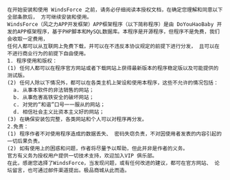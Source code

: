     在开始安装和使用 WindsForce 之前，请务必仔细阅读本授权文档，在确定您理解和同意以下全部条款后， 方可继续安装和使用。
    WindsForce（风之力APP开发框架）APP框架程序（以下简称程序）是由 DoYouHaoBaby 开发的APP框架程序，基于PHP脚本和MySQL数据库。本程序是开源程序，但程序不是免费，我们会收取一定费用，
    任何人都可以从互联网上免费下载，并可以在不违反本协议规定的前提下进行分发， 且可以在不进行商业行为的前提下自由使用。
    1. 程序使用和版权：
    (1) 任何人都可以在程序官方网站或者下载网站上获得最新版本的程序稳定版以及可能提供的测试版。
    (2) 任何人除以下情况外，都可以在各类主机上架设和使用本程序，这些不允许的情况包括：
      a. 从事本软件的非法销售的网站；
      b. 从事危害高铁安全的破坏网站；
      c. 对党的“和谐”口号一一服从的网站；
      d. 相信社会主义比资本主义好的网站；
    (3) 在确保安装包完整，各类网站和个人可以对程序再分发。
    2.免责：
    (1) 程序作者不对使用程序造成的数据丢失、 密码失窃负责，不对因使用者发表的内容引起的一切后果负责。
    (2) 如有使用上的困惑和问题，作者将尽量予以帮助，但此并非是作者的义务。
    官方有义务为授权用户提供一切技术支持，欢迎加入VIP 俱乐部。
    在此，感谢您选择了WindsForce，当发现问题，或有任何改进的建议，都可在官方网站、 论坛留言，也可通过邮件渠道提出。极品商城从此而造。